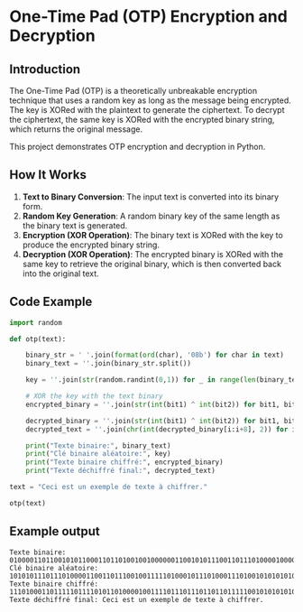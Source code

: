 # One-Time Pad (OTP) Encryption and Decryption

## Introduction

The One-Time Pad (OTP) is a theoretically unbreakable encryption technique that uses a random key as long as the message being encrypted. The key is XORed with the plaintext to generate the ciphertext. To decrypt the ciphertext, the same key is XORed with the encrypted binary string, which returns the original message.

This project demonstrates OTP encryption and decryption in Python.

## How It Works

1. **Text to Binary Conversion**: The input text is converted into its binary form.
2. **Random Key Generation**: A random binary key of the same length as the binary text is generated.
3. **Encryption (XOR Operation)**: The binary text is XORed with the key to produce the encrypted binary string.
4. **Decryption (XOR Operation)**: The encrypted binary is XORed with the same key to retrieve the original binary, which is then converted back into the original text.

## Code Example

```python
import random

def otp(text):

    binary_str = ' '.join(format(ord(char), '08b') for char in text)
    binary_text = ''.join(binary_str.split())

    key = ''.join(str(random.randint(0,1)) for _ in range(len(binary_text)))

    # XOR the key with the text binary
    encrypted_binary = ''.join(str(int(bit1) ^ int(bit2)) for bit1, bit2 in zip(binary_text, key))

    decrypted_binary = ''.join(str(int(bit1) ^ int(bit2)) for bit1, bit2 in zip(encrypted_binary, key))
    decrypted_text = ''.join(chr(int(decrypted_binary[i:i+8], 2)) for i in range(0, len(decrypted_binary), 8))

    print("Texte binaire:", binary_text)
    print("Clé binaire aléatoire:", key)
    print("Texte binaire chiffré:", encrypted_binary)
    print("Texte déchiffré final:", decrypted_text)

text = "Ceci est un exemple de texte à chiffrer."

otp(text)
```

## Example output

```
Texte binaire: 010000110110010101100011011010010010000001100101011100110111010000100000011101010110111001100101011110000110010101101101011100000110110001100101001000000110010001100101001000000111010001100101011110000111010001100101001000000110000101110011001000000110001101101000011010010110011001100110011100100110010100101110
Clé binaire aléatoire: 101010111011101000011001101110010011111010001011101000111010010101010100
Texte binaire chiffré: 111010001101111101111010110100001001111011101110110110111110010101010100
Texte déchiffré final: Ceci est un exemple de texte à chiffrer.
```